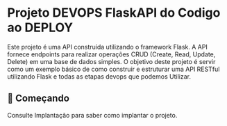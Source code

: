 # Projeto DEVOPS FlaskAPI do Codigo ao DEPLOY
Este projeto é uma API construída utilizando o framework Flask. A API fornece endpoints para realizar operações CRUD (Create, Read, Update, Delete) em uma base de dados simples. O objetivo deste projeto é servir como um exemplo básico de como construir e estruturar uma API RESTful utilizando Flask e todas as etapas devops que podemos Utilizar.

## 🚀 Começando
Consulte Implantação para saber como implantar o projeto.
